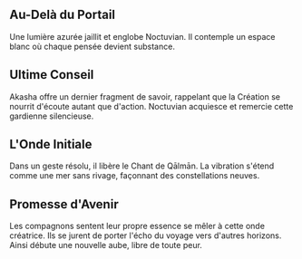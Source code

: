 ## Au-Delà du Portail
Une lumière azurée jaillit et englobe Noctuvian.
Il contemple un espace blanc où chaque pensée devient substance.

## Ultime Conseil
Akasha offre un dernier fragment de savoir, rappelant que la Création se nourrit d'écoute autant que d'action.
Noctuvian acquiesce et remercie cette gardienne silencieuse.

## L'Onde Initiale
Dans un geste résolu, il libère le Chant de Qālmān.
La vibration s'étend comme une mer sans rivage, façonnant des constellations neuves.

## Promesse d'Avenir
Les compagnons sentent leur propre essence se mêler à cette onde créatrice.
Ils se jurent de porter l'écho du voyage vers d'autres horizons.
Ainsi débute une nouvelle aube, libre de toute peur.
